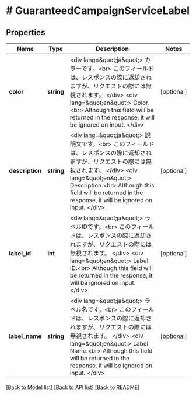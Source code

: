 # # GuaranteedCampaignServiceLabel

## Properties

Name | Type | Description | Notes
------------ | ------------- | ------------- | -------------
**color** | **string** | &lt;div lang&#x3D;\&quot;ja\&quot;&gt; カラーです。&lt;br&gt; このフィールドは、レスポンスの際に返却されますが、リクエストの際には無視されます。 &lt;/div&gt; &lt;div lang&#x3D;\&quot;en\&quot;&gt; Color.&lt;br&gt; Although this field will be returned in the response, it will be ignored on input. &lt;/div&gt; | [optional]
**description** | **string** | &lt;div lang&#x3D;\&quot;ja\&quot;&gt; 説明文です。&lt;br&gt; このフィールドは、レスポンスの際に返却されますが、リクエストの際には無視されます。 &lt;/div&gt; &lt;div lang&#x3D;\&quot;en\&quot;&gt; Description.&lt;br&gt; Although this field will be returned in the response, it will be ignored on input. &lt;/div&gt; | [optional]
**label_id** | **int** | &lt;div lang&#x3D;\&quot;ja\&quot;&gt; ラベルIDです。&lt;br&gt; このフィールドは、レスポンスの際に返却されますが、リクエストの際には無視されます。 &lt;/div&gt; &lt;div lang&#x3D;\&quot;en\&quot;&gt; Label ID.&lt;br&gt; Although this field will be returned in the response, it will be ignored on input. &lt;/div&gt; | [optional]
**label_name** | **string** | &lt;div lang&#x3D;\&quot;ja\&quot;&gt; ラベル名です。&lt;br&gt; このフィールドは、レスポンスの際に返却されますが、リクエストの際には無視されます。 &lt;/div&gt; &lt;div lang&#x3D;\&quot;en\&quot;&gt; Label Name.&lt;br&gt; Although this field will be returned in the response, it will be ignored on input. &lt;/div&gt; | [optional]

[[Back to Model list]](../../README.md#models) [[Back to API list]](../../README.md#endpoints) [[Back to README]](../../README.md)
